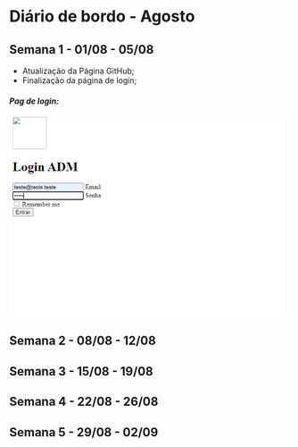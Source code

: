 # Diário de bordo - Agosto



## Semana 1 - 01/08 - 05/08
- Atualização da Página GitHub;
- Finalização da página de login;


#### *Pag de login:*
![equipe de desenvolvimento](imagens/PrintLogins.jpg)


## Semana 2 - 08/08 - 12/08


## Semana 3 - 15/08 - 19/08


## Semana 4 - 22/08 - 26/08



## Semana 5 - 29/08 - 02/09


